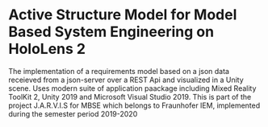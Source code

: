 # Active Structure Model for Model Based System Engineering on HoloLens 2

The implementation of a requirements model based on a json data receieved from a json-server over a REST Api and visualized in a Unity scene. Uses modern suite of application paackage including Mixed Reality ToolKit 2, Unity 2019 and Microsoft Visual Studio 2019. This is part of the project J.A.R.V.I.S for MBSE which belongs to Fraunhofer IEM, implemented during the semester period 2019-2020
